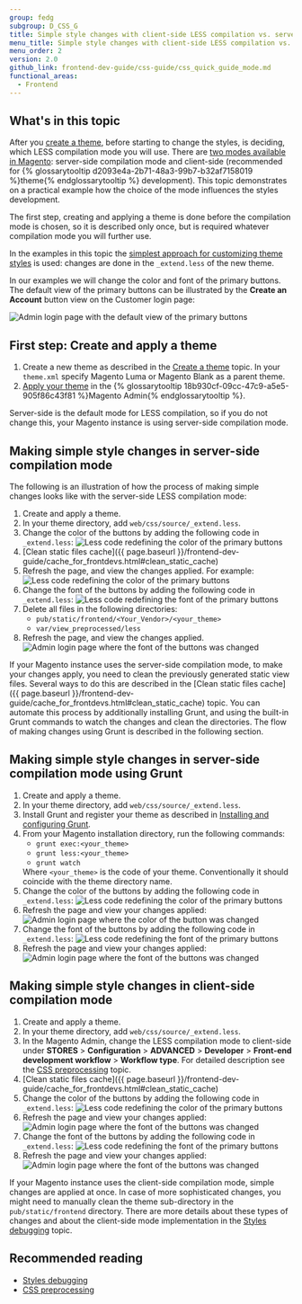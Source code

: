```yaml
---
group: fedg
subgroup: D_CSS_G
title: Simple style changes with client-side LESS compilation vs. server-side
menu_title: Simple style changes with client-side LESS compilation vs. server-side
menu_order: 2
version: 2.0
github_link: frontend-dev-guide/css-guide/css_quick_guide_mode.md
functional_areas:
  - Frontend
---
```

## What's in this topic

After you <a href="{{ page.baseurl }}/frontend-dev-guide/themes/theme-create.html" target="_blank">create a theme</a>, before starting to change the styles, is deciding, which LESS compilation mode you will use. There are <a href="{{ page.baseurl }}/frontend-dev-guide/css-topics/css-preprocess.html#LESS compilation modes" target="_blank">two modes available in Magento</a>: server-side compilation mode and client-side (recommended for {% glossarytooltip d2093e4a-2b71-48a3-99b7-b32af7158019 %}theme{% endglossarytooltip %} development).
This topic demonstrates on a practical example how the choice of the mode influences the styles development.

The first step, creating and applying a theme is done before the compilation mode is chosen, so it is described only once, but is required whatever compilation mode you will further use.

In the examples in this topic the <a href="{{ page.baseurl }}/frontend-dev-guide/css-guide/css_quick_guide_approach.html#simple_extend">simplest approach for customizing theme styles</a> is used: changes are done in the `_extend.less` of the new theme.

In our examples we will change the color and font of the primary buttons. The default view of the primary buttons can be illustrated by the **Create an Account** button view on the Customer login page:

<img src="{{ site.baseurl }}/common/images/extend_less_screenshot0.png" alt="Admin login page with the default view of the primary buttons">

<h2 id="first_step">First step: Create and apply a theme</h2>

1. Create a new theme as described in the <a href="{{ page.baseurl }}/frontend-dev-guide/themes/theme-create.html" target="_blank">Create a theme</a> topic. In your `theme.xml` specify Magento Luma or Magento Blank as a parent theme.
2. <a href="{{ page.baseurl }}/frontend-dev-guide/themes/theme-apply.html#theme-apply-apply">Apply your theme</a> in the {% glossarytooltip 18b930cf-09cc-47c9-a5e5-905f86c43f81 %}Magento Admin{% endglossarytooltip %}.

Server-side is the default mode for LESS compilation, so if you do not change this, your Magento instance is using server-side compilation mode.

<h2 id="server-side">Making simple style changes in server-side compilation mode</h2>

The following is an illustration of how the process of making simple changes looks like with the server-side LESS compilation mode:
<ol>
<li>Create and apply a theme.</li>
<li>In your theme directory, add <code>web/css/source/_extend.less</code>.</li>
<li>Change the color of the buttons by adding the following code in <code>_extend.less</code>:

<img src="{{ site.baseurl }}/common/images/extend_less_code_1.png" alt="Less code redefining the color of the primary buttons">
</li>
<li markdown="1">[Clean static files cache]({{ page.baseurl }}/frontend-dev-guide/cache_for_frontdevs.html#clean_static_cache)</li>
<li>Refresh the page, and view the changes applied. For example:

<img src="{{ site.baseurl }}/common/images/extend_less_screenshot1.png" alt="Less code redefining the color of the primary buttons">
</li>
<li>Change the font of the buttons by adding the following code in <code>_extend.less</code>:

<img src="{{ site.baseurl }}/common/images/extend_less_code_2.png" alt="Less code redefining the font of the primary buttons">
</li>
<li>Delete all files in the following directories:
<ul>
<li><code>pub/static/frontend/&lt;Your_Vendor&gt;/&lt;your_theme&gt;</code></li>
<li><code>var/view_preprocessed/less</code> </li>
</ul>
</li>
<li>Refresh the page, and view the changes applied.

<img src="{{ site.baseurl }}/common/images/extend_less_screenshot2.png" alt="Admin login page where the font of the buttons was changed">
</li>
</ol>

If your Magento instance uses the server-side compilation mode, to make your changes apply, you need to clean the previously generated static view files. Several ways to do this are described in the [Clean static files cache]({{ page.baseurl }}/frontend-dev-guide/cache_for_frontdevs.html#clean_static_cache) topic. You can automate this process by additionally installing Grunt, and using the built-in Grunt commands to watch the changes and clean the directories. The flow of making changes using Grunt is described in the following section.

<h2 id="server-side-grunt">Making simple style changes in server-side compilation mode using Grunt</h2>

<ol>
<li>Create and apply a theme. </li>
<li>In your theme directory, add <code>web/css/source/_extend.less</code>.</li>
<li>Install Grunt and register your theme as described in <a href="{{ page.baseurl }}/frontend-dev-guide/css-topics/css_debug.html#grunt_prereq" target="_blank">Installing and configuring Grunt</a>.</li>
<li>From your Magento installation directory, run the following commands:
<ul>
<li><code>grunt exec:&lt;your_theme&gt;</code></li>
<li><code>grunt less:&lt;your_theme&gt;</code></li>
<li><code>grunt watch</code></li>
</ul>
Where <code>&lt;your_theme&gt;</code> is the code of your theme. Conventionally it should coincide with the theme directory name.
</li>
<li>Change the color of the buttons by adding the following code in <code>_extend.less</code>:
<img src="{{ site.baseurl }}/common/images/extend_less_code_1.png" alt="Less code redefining the color of the primary buttons">
</li>
<li>Refresh the page and view your changes applied:
<img src="{{ site.baseurl }}/common/images/extend_less_screenshot1.png" alt="Admin login page where the color of the button was changed">
</li>
<li>Change the font of the buttons by adding the following code in <code>_extend.less</code>:
<img src="{{ site.baseurl }}/common/images/extend_less_code_2.png" alt="Less code redefining the font of the primary buttons">
</li>
<li>Refresh the page and view your changes applied:
<img src="{{ site.baseurl }}/common/images/extend_less_screenshot2.png" alt="Admin login page where the font of the buttons was changed">
</li>
</ol>

<h2 id="client-side">Making simple style changes in client-side compilation mode</h2>

<ol>
<li>Create and apply a theme.</li>
<li>In your theme directory, add <code>web/css/source/_extend.less</code>.</li>
<li>In the Magento Admin, change the LESS compilation mode to client-side under <b>STORES</b> > <b>Configuration</b> > <b>ADVANCED</b> > <b>Developer</b> > <b>Front-end development workflow</b> > <b>Workflow type</b>. For detailed description see the <a href="{{ page.baseurl }}/frontend-dev-guide/css-topics/css-preprocess.html#less_modes">CSS preprocessing</a> topic.</li>
<li markdown="1">[Clean static files cache]({{ page.baseurl }}/frontend-dev-guide/cache_for_frontdevs.html#clean_static_cache)
</li>
<li>Change the color of the buttons by adding the following code in <code>_extend.less</code>:

<img src="{{ site.baseurl }}/common/images/extend_less_code_1.png" alt="Less code redefining the color of the primary buttons">
</li>
<li>Refresh the page and view your changes applied:

<img src="{{ site.baseurl }}/common/images/extend_less_screenshot1.png" alt="Admin login page where the font of the buttons was changed">
</li>
<li>Change the font of the buttons by adding the following code in <code>_extend.less</code>:

<img src="{{ site.baseurl }}/common/images/extend_less_code_2.png" alt="Less code redefining the font of the primary buttons">
</li>
<li>Refresh the page and view your changes applied:

<img src="{{ site.baseurl }}/common/images/extend_less_screenshot2.png" alt="Admin login page where the font of the buttons was changed">
</li>
</ol>

If your Magento instance uses the client-side compilation mode, simple changes are applied at once. In case of more sophisticated changes, you might need to manually clean the theme sub-directory in the <code>pub/static/frontend</code> directory. There are more details about these types of changes and about the client-side mode implementation in the <a href="{{ page.baseurl }}/frontend-dev-guide/css-topics/css_debug.html#css_debug_client" target="_blank">Styles debugging</a> topic.

## Recommended reading
<ul>
<li><a href="{{ page.baseurl }}/frontend-dev-guide/css-topics/css_debug.html" target="_blank">Styles debugging</a></li>
<li><a href="{{ page.baseurl }}/frontend-dev-guide/css-topics/css-preprocess.html" target="_blank">CSS preprocessing</a></li>
</ul>
